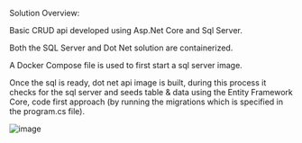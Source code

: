 Solution Overview:

Basic CRUD api developed using Asp.Net Core and Sql Server.

Both the SQL Server and Dot Net solution are containerized.

A Docker Compose file is used to first start a sql server image.

Once the sql is ready, dot net api image is built, during this process it checks for the sql server and seeds table & data using the Entity Framework Core, code first approach (by running the migrations which is specified in the program.cs file).

![image](https://user-images.githubusercontent.com/19172372/120293067-88e46900-c2e2-11eb-88b2-bcbac16d3d79.png)
